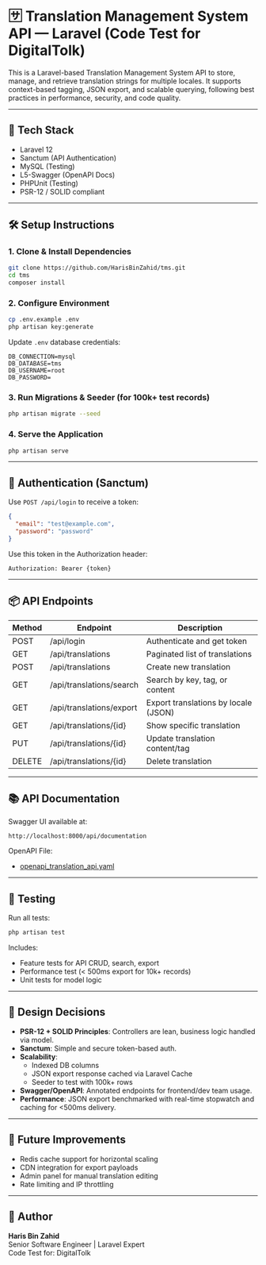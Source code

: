 
# 🈂️ Translation Management System API — Laravel (Code Test for DigitalTolk)

This is a Laravel-based Translation Management System API to store, manage, and retrieve translation strings for multiple locales. It supports context-based tagging, JSON export, and scalable querying, following best practices in performance, security, and code quality.

---

## 🚀 Tech Stack

- Laravel 12
- Sanctum (API Authentication)
- MySQL (Testing)
- L5-Swagger (OpenAPI Docs)
- PHPUnit (Testing)
- PSR-12 / SOLID compliant

---

## 🛠️ Setup Instructions

### 1. Clone & Install Dependencies

```bash
git clone https://github.com/HarisBinZahid/tms.git
cd tms
composer install
```

### 2. Configure Environment

```bash
cp .env.example .env
php artisan key:generate
```

Update `.env` database credentials:
```env
DB_CONNECTION=mysql
DB_DATABASE=tms
DB_USERNAME=root
DB_PASSWORD=
```

### 3. Run Migrations & Seeder (for 100k+ test records)

```bash
php artisan migrate --seed
```

### 4. Serve the Application

```bash
php artisan serve
```

---

## 🔐 Authentication (Sanctum)

Use `POST /api/login` to receive a token:

```json
{
  "email": "test@example.com",
  "password": "password"
}
```

Use this token in the Authorization header:

```http
Authorization: Bearer {token}
```

---

## 📦 API Endpoints

| Method | Endpoint                      | Description                         |
|--------|-------------------------------|-------------------------------------|
| POST   | /api/login                    | Authenticate and get token          |
| GET    | /api/translations             | Paginated list of translations      |
| POST   | /api/translations             | Create new translation              |
| GET    | /api/translations/search      | Search by key, tag, or content      |
| GET    | /api/translations/export      | Export translations by locale (JSON)|
| GET    | /api/translations/{id}        | Show specific translation           |
| PUT    | /api/translations/{id}        | Update translation content/tag      |
| DELETE | /api/translations/{id}        | Delete translation                  |

---

## 📚 API Documentation

Swagger UI available at:

```
http://localhost:8000/api/documentation
```

OpenAPI File:
- [openapi_translation_api.yaml](openapi_translation_api.yaml)
---

## 🧪 Testing

Run all tests:

```bash
php artisan test
```

Includes:
- Feature tests for API CRUD, search, export
- Performance test (< 500ms export for 10k+ records)
- Unit tests for model logic

---

## 🧠 Design Decisions

- **PSR-12 + SOLID Principles**: Controllers are lean, business logic handled via model.
- **Sanctum**: Simple and secure token-based auth.
- **Scalability**:
  - Indexed DB columns
  - JSON export response cached via Laravel Cache
  - Seeder to test with 100k+ rows
- **Swagger/OpenAPI**: Annotated endpoints for frontend/dev team usage.
- **Performance**: JSON export benchmarked with real-time stopwatch and caching for <500ms delivery.

---

## 🧩 Future Improvements

- Redis cache support for horizontal scaling
- CDN integration for export payloads
- Admin panel for manual translation editing
- Rate limiting and IP throttling

---

## 👤 Author

**Haris Bin Zahid**  
Senior Software Engineer | Laravel Expert  
Code Test for: DigitalTolk
